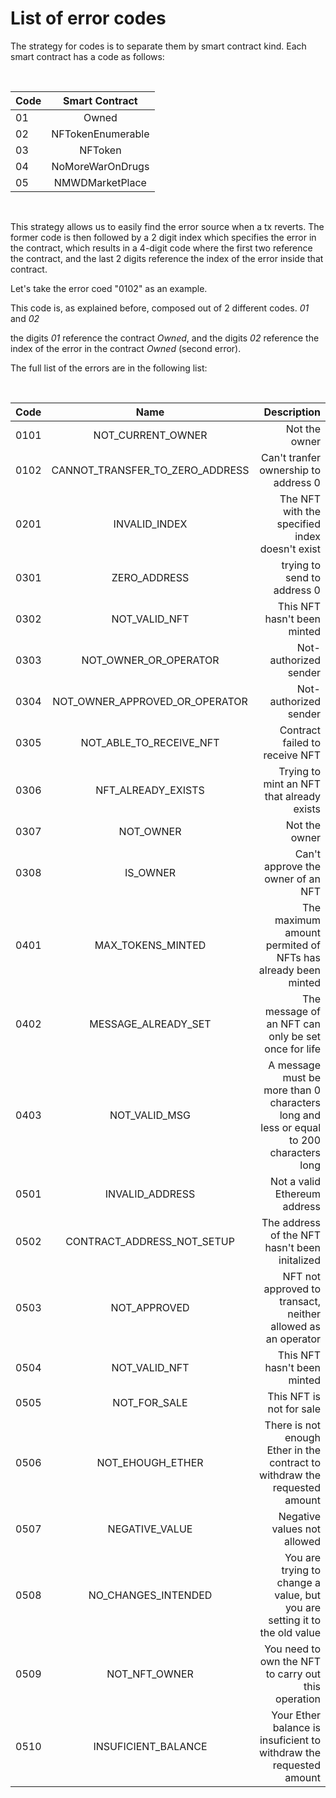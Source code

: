 # List of error codes

The strategy for codes is to separate them by smart contract kind. Each smart contract has a code as follows:

<br>


| Code | Smart Contract|
| --- |:---:| 
| 01 | Owned |
| 02 | NFTokenEnumerable |
| 03 | NFToken |
| 04 | NoMoreWarOnDrugs |
| 05 | NMWDMarketPlace |

<br>

This strategy allows us to easily find the error source when a tx reverts. The former code is then followed by a 2 digit index which specifies the error in the contract, which results in a 4-digit code where the first two reference the contract, and the last 2 digits reference the index of the error inside that contract.

Let's take the error coed "0102" as an example.

This code is, as explained before, composed out of 2 different codes. *01* and *02*

the digits *01* reference the contract *Owned*, and the digits *02* reference the index of the error in the contract *Owned* (second error).

The full list of the errors are in the following list:

<br>


| Code         | Name | Description|
| ------------ |:-----------:| -----------:| 
| 0101 | NOT_CURRENT_OWNER | Not the owner |
| 0102 | CANNOT_TRANSFER_TO_ZERO_ADDRESS | Can't  tranfer ownership to address 0 |
| 0201 | INVALID_INDEX | The NFT with the specified index doesn't exist |
| 0301 | ZERO_ADDRESS | trying to send to address 0 |
| 0302 | NOT_VALID_NFT | This NFT hasn't been minted |
| 0303 | NOT_OWNER_OR_OPERATOR | Not-authorized sender |
| 0304 | NOT_OWNER_APPROVED_OR_OPERATOR | Not-authorized sender |
| 0305 | NOT_ABLE_TO_RECEIVE_NFT | Contract failed to receive NFT |
| 0306 | NFT_ALREADY_EXISTS | Trying to mint an NFT that already exists|
| 0307 | NOT_OWNER | Not the owner |
| 0308 | IS_OWNER | Can't approve the owner of an NFT |
| 0401 | MAX_TOKENS_MINTED | The maximum amount permited of NFTs has already been minted |
| 0402 | MESSAGE_ALREADY_SET | The message of an NFT can only be set once for life |
| 0403 | NOT_VALID_MSG | A message must be more than 0 characters long and less or equal to 200 characters long |
| 0501 | INVALID_ADDRESS | Not a valid Ethereum address |
| 0502 | CONTRACT_ADDRESS_NOT_SETUP | The address of the NFT hasn't been initalized |
| 0503 | NOT_APPROVED | NFT not approved to transact, neither allowed as an operator |
| 0504 | NOT_VALID_NFT | This NFT hasn't been minted | 
| 0505 | NOT_FOR_SALE | This NFT is not for sale |
| 0506 | NOT_EHOUGH_ETHER | There is not enough Ether in the contract to withdraw the requested amount |
| 0507 | NEGATIVE_VALUE | Negative values not allowed |
| 0508 | NO_CHANGES_INTENDED | You are trying to change a value, but you are setting it to the old value |
| 0509 | NOT_NFT_OWNER | You need to own the NFT to carry out this operation | 
| 0510 | INSUFICIENT_BALANCE | Your Ether balance is insuficient to withdraw the requested amount | 

<br>




